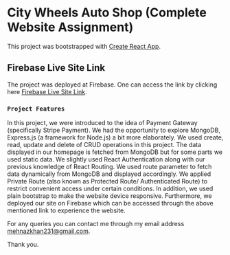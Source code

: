 # City Wheels Auto Shop (Complete Website Assignment)

This project was bootstrapped with [Create React App](https://github.com/facebook/create-react-app).

## Firebase Live Site Link

The project was deployed at Firebase. One can access the link by clicking here [Firebase Live Site Link](https://complete-website-assignm-474e8.firebaseapp.com/).

### `Project Features`

In this project, we were introduced to the idea of Payment Gateway (specifically Stripe Payment). We had the opportunity to explore MongoDB, Express.js (a framework for Node.js) a bit more elaborately. We used create, read, update and delete of CRUD operations in this project. The data displayed in our homepage is fetched from MongoDB but for some parts we used static data. We slightly used React Authentication along with our previous knowledge of React Routing. We used route parameter to fetch data dynamically from MongoDB and displayed accordingly. We applied Private Route (also known as Protected Route/ Authenticated Route) to restrict convenient access under certain conditions. In addition, we used plain bootstrap to make the website device responsive. Furthermore, we deployed our site on Firebase which can be accessed through the above mentioned link to experience the website.

For any queries you can contact me through my email address mehnazkhan231@gmail.com.

Thank you.